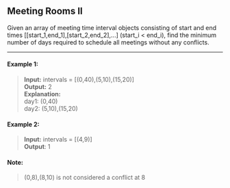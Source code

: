 ## Meeting Rooms II

Given an array of meeting time interval objects consisting of start and end times [[start_1,end_1],[start_2,end_2],...] (start_i < end_i), find the minimum number of days required to schedule all meetings without any conflicts.

---

#### Example 1:

> **Input:** intervals = [(0,40),(5,10),(15,20)]<br>
> **Output:** 2<br>
> **Explanation:**<br>
> day1: (0,40)<br>
> day2: (5,10),(15,20)

#### Example 2:

> **Input:** intervals = [(4,9)]<br>
> **Output**: 1

#### Note:
> (0,8),(8,10) is not considered a conflict at 8
